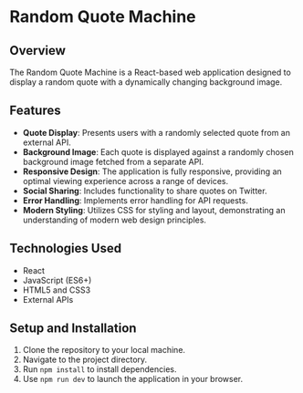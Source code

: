 # Random Quote Machine

## Overview

The Random Quote Machine is a React-based web application designed to display a
random quote with a dynamically changing background image.

## Features

- **Quote Display**: Presents users with a randomly selected quote from an external API.
- **Background Image**: Each quote is displayed against a randomly chosen background image fetched from a separate API.
- **Responsive Design**: The application is fully responsive, providing an optimal viewing experience across a range of devices.
- **Social Sharing**: Includes functionality to share quotes on Twitter.
- **Error Handling**: Implements error handling for API requests.
- **Modern Styling**: Utilizes CSS for styling and layout, demonstrating an understanding of modern web design principles.

## Technologies Used

- React
- JavaScript (ES6+)
- HTML5 and CSS3
- External APIs

## Setup and Installation

1. Clone the repository to your local machine.
2. Navigate to the project directory.
3. Run `npm install` to install dependencies.
4. Use `npm run dev` to launch the application in your browser.
